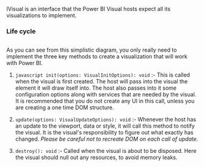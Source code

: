 IVisual is an interface that the Power BI Visual hosts expect all its visualizations to implement. 

### Life cycle

<Image>

As you can see from this simplistic diagram, you only really need to implement the three key methods to create a visualization that will work with Power BI. 

1. `javascript init(options: VisualInitOptions): void` :- This is called when the visual is first created. The host will pass into the visual the element it will draw itself into. The host also passes into it some configuration options along with services that are needed by the visual. It is recommended that you do not create any UI in this call, unless you are creating a one time DOM structure.

2. `update(options: VisualUpdateOptions): void` :- Whenever the host has an update to the viewport, data or style, it will call this method to notify the visual. It is the visual's responsibility to figure out what exactly has changed. *Please be careful not to recreate DOM on each call of update*.

3. `destroy(): void` :- Called when the visual is about to be disposed. Here the visual should null out any resources, to avoid memory leaks.